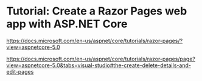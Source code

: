 # Tutorial: Create a Razor Pages web app with ASP.NET Core

https://docs.microsoft.com/en-us/aspnet/core/tutorials/razor-pages/?view=aspnetcore-5.0

https://docs.microsoft.com/en-us/aspnet/core/tutorials/razor-pages/page?view=aspnetcore-5.0&tabs=visual-studio#the-create-delete-details-and-edit-pages
